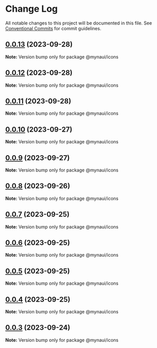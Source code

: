 # Change Log

All notable changes to this project will be documented in this file.
See [Conventional Commits](https://conventionalcommits.org) for commit guidelines.

## [0.0.13](https://github.com/praveenjuge/mynaui-icons/compare/v0.0.12...v0.0.13) (2023-09-28)

**Note:** Version bump only for package @mynaui/icons





## [0.0.12](https://github.com/praveenjuge/mynaui-icons/compare/v0.0.11...v0.0.12) (2023-09-28)

**Note:** Version bump only for package @mynaui/icons





## [0.0.11](https://github.com/praveenjuge/mynaui-icons/compare/v0.0.10...v0.0.11) (2023-09-28)

**Note:** Version bump only for package @mynaui/icons





## [0.0.10](https://github.com/praveenjuge/mynaui-icons/compare/v0.0.9...v0.0.10) (2023-09-27)

**Note:** Version bump only for package @mynaui/icons





## [0.0.9](https://github.com/praveenjuge/mynaui-icons/compare/v0.0.8...v0.0.9) (2023-09-27)

**Note:** Version bump only for package @mynaui/icons





## [0.0.8](https://github.com/praveenjuge/mynaui-icons/compare/v0.0.7...v0.0.8) (2023-09-26)

**Note:** Version bump only for package @mynaui/icons





## [0.0.7](https://github.com/praveenjuge/mynaui-icons/compare/v0.0.6...v0.0.7) (2023-09-25)

**Note:** Version bump only for package @mynaui/icons





## [0.0.6](https://github.com/praveenjuge/mynaui-icons/compare/v0.0.5...v0.0.6) (2023-09-25)

**Note:** Version bump only for package @mynaui/icons





## [0.0.5](https://github.com/praveenjuge/mynaui-icons/compare/v0.0.4...v0.0.5) (2023-09-25)

**Note:** Version bump only for package @mynaui/icons





## [0.0.4](https://github.com/praveenjuge/mynaui-icons/compare/v0.0.3...v0.0.4) (2023-09-25)

**Note:** Version bump only for package @mynaui/icons





## [0.0.3](https://github.com/praveenjuge/mynaui-icons/compare/v0.0.2...v0.0.3) (2023-09-24)

**Note:** Version bump only for package @mynaui/icons
